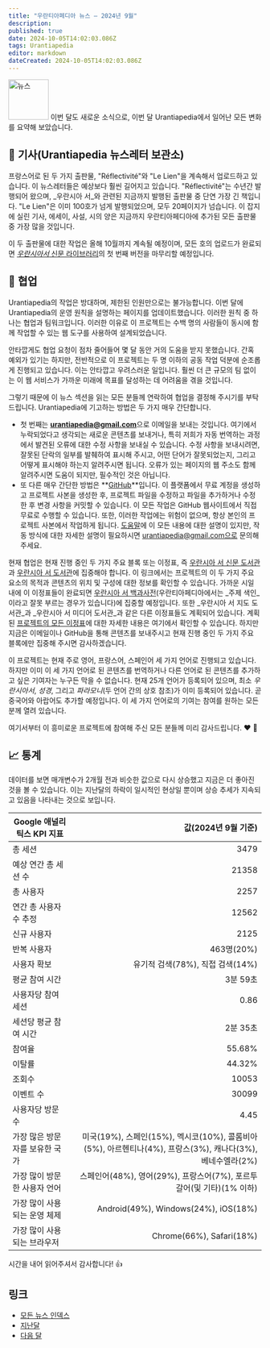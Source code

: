 ```yaml
---
title: "우란티아페디아 뉴스 — 2024년 9월"
description: 
published: true
date: 2024-10-05T14:02:03.086Z
tags: Urantiapedia
editor: markdown
dateCreated: 2024-10-05T14:02:03.086Z
---
```


<img src="/_assets/svg/icon-news.svg" alt="뉴스" style="width: 80px;"> 이번 달도 새로운 소식으로, 이번 달 Urantiapedia에서 일어난 모든 변화를 요약해 보았습니다.

## :page_with_curl: 기사(Urantiapedia 뉴스레터 보관소)

프랑스어로 된 두 가지 출판물, "Réflectivité"와 "Le Lien"을 계속해서 업로드하고 있습니다. 이 뉴스레터들은 예상보다 훨씬 길어지고 있습니다. "Réflectivité"는 수년간 발행되어 왔으며, _우란시아 서_와 관련된 지금까지 발행된 출판물 중 단연 가장 긴 책입니다. "Le Lien"은 이미 100호가 넘게 발행되었으며, 모두 20페이지가 넘습니다. 이 잡지에 실린 기사, 에세이, 사설, 시의 양은 지금까지 우란티아페디아에 추가된 모든 출판물 중 가장 많을 것입니다.

이 두 출판물에 대한 작업은 올해 10월까지 계속될 예정이며, 모든 호의 업로드가 완료되면 [_우란시아서_ 신문 라이브러리](/en/article)의 첫 번째 버전을 마무리할 예정입니다.

## :blue_heart: 협업

Urantiapedia의 작업은 방대하며, 제한된 인원만으로는 불가능합니다. 이번 달에 Urantiapedia의 운영 원칙을 설명하는 페이지를 업데이트했습니다. 이러한 원칙 중 하나는 협업과 팀워크입니다. 이러한 이유로 이 프로젝트는 수백 명의 사람들이 동시에 함께 작업할 수 있는 웹 도구를 사용하여 설계되었습니다.

안타깝게도 협업 요청이 점차 줄어들어 몇 달 동안 거의 도움을 받지 못했습니다. 간혹 예외가 있기는 하지만, 전반적으로 이 프로젝트는 두 명 이하의 공동 작업 덕분에 순조롭게 진행되고 있습니다. 이는 안타깝고 우려스러운 일입니다. 훨씬 더 큰 규모의 팀 없이는 이 웹 서비스가 가까운 미래에 목표를 달성하는 데 어려움을 겪을 것입니다.

그렇기 때문에 이 뉴스 섹션을 읽는 모든 분들께 연락하여 협업을 결정해 주시기를 부탁드립니다. Urantiapedia에 기고하는 방법은 두 가지 매우 간단합니다.
- 첫 번째는 **urantiapedia@gmail.com**으로 이메일을 보내는 것입니다. 여기에서 누락되었다고 생각되는 새로운 콘텐츠를 보내거나, 특히 저희가 자동 번역하는 과정에서 발견된 오류에 대한 수정 사항을 보내실 수 있습니다. 수정 사항을 보내시려면, 잘못된 단락의 일부를 발췌하여 표시해 주시고, 어떤 단어가 잘못되었는지, 그리고 어떻게 표시해야 하는지 알려주시면 됩니다. 오류가 있는 페이지의 웹 주소도 함께 알려주시면 도움이 되지만, 필수적인 것은 아닙니다.
- 또 다른 매우 간단한 방법은 **[GitHub](https://github.com/JanHerca/urantiapedia)**입니다. 이 플랫폼에서 무료 계정을 생성하고 프로젝트 사본을 생성한 후, 프로젝트 파일을 수정하고 파일을 추가하거나 수정한 후 변경 사항을 커밋할 수 있습니다. 이 모든 작업은 GitHub 웹사이트에서 직접 무료로 수행할 수 있습니다. 또한, 이러한 작업에는 위험이 없으며, 항상 본인의 프로젝트 사본에서 작업하게 됩니다. [도움말](/en/help/github_assistant)에 이 모든 내용에 대한 설명이 있지만, 작동 방식에 대한 자세한 설명이 필요하시면 urantiapedia@gmail.com으로 문의해 주세요.

현재 협업은 현재 진행 중인 두 가지 주요 블록 또는 이정표, 즉 [우란시아 서 신문 도서관](/en/article)과 [우란시아 서 도서관](/en/book)에 집중해야 합니다. 이 링크에서는 프로젝트의 이 두 가지 주요 요소의 목적과 콘텐츠의 위치 및 구성에 대한 정보를 확인할 수 있습니다. 가까운 시일 내에 이 이정표들이 완료되면 [우란시아 서 백과사전](/en/topic)(우란티아페디아에서는 _주제 색인_이라고 잘못 부르는 경우가 있습니다)에 집중할 예정입니다. 또한 _우란시아 서 지도 도서관_과 _우란시아 서 미디어 도서관_과 같은 다른 이정표들도 계획되어 있습니다. 계획된 [프로젝트의 모든 이정표](/en/help/phases)에 대한 자세한 내용은 여기에서 확인할 수 있습니다. 하지만 지금은 이메일이나 GitHub을 통해 콘텐츠를 보내주시고 현재 진행 중인 두 가지 주요 블록에만 집중해 주시면 감사하겠습니다.

이 프로젝트는 현재 주로 영어, 프랑스어, 스페인어 세 가지 언어로 진행되고 있습니다. 하지만 이미 이 세 가지 언어로 된 콘텐츠를 번역하거나 다른 언어로 된 콘텐츠를 추가하고 싶은 기여자는 누구든 막을 수 없습니다. 현재 25개 언어가 등록되어 있으며, 최소 _우란시아서_, _성경_, 그리고 _파라모니_(두 언어 간의 상호 참조)가 이미 등록되어 있습니다. 곧 중국어와 아랍어도 추가할 예정입니다. 이 세 가지 언어로의 기여는 참여를 원하는 모든 분께 열려 있습니다.

여기서부터 이 흥미로운 프로젝트에 참여해 주신 모든 분들께 미리 감사드립니다. :heart: :heartbeat:

## :chart_with_upwards_trend: 통계

데이터를 보면 매개변수가 2개월 전과 비슷한 값으로 다시 상승했고 지금은 더 좋아진 것을 볼 수 있습니다. 이는 지난달의 하락이 일시적인 현상일 뿐이며 상승 추세가 지속되고 있음을 나타내는 것으로 보입니다.

Google 애널리틱스 KPI 지표 | 값(2024년 9월 기준)
--- | ---:
총 세션 | 3479
예상 연간 총 세션 수 | 21358
총 사용자 | 2257
연간 총 사용자 수 추정 | 12562
신규 사용자 | 2125
반복 사용자 | 463명(20%)
사용자 확보 | 유기적 검색(78%), 직접 검색(14%)
평균 참여 시간 | 3분 59초
사용자당 참여 세션 | 0.86
세션당 평균 참여 시간 | 2분 35초
참여율 | 55.68%
이탈률 | 44.32%
조회수 | 10053
이벤트 수 | 30099
사용자당 방문 수 | 4.45
가장 많은 방문자를 보유한 국가 | 미국(19%), 스페인(15%), 멕시코(10%), 콜롬비아(5%), 아르헨티나(4%), 프랑스(3%), 캐나다(3%), 베네수엘라(2%)
가장 많이 방문한 사용자 언어 | 스페인어(48%), 영어(29%), 프랑스어(7%), 포르투갈어(및 기타)(1% 이하)
가장 많이 사용되는 운영 체제 | Android(49%), Windows(24%), iOS(18%)
가장 많이 사용되는 브라우저 | Chrome(66%), Safari(18%)

시간을 내어 읽어주셔서 감사합니다! :+1:

## 링크

- [모든 뉴스 인덱스](/ko/news)
- [지난달](/ko/news/2024/08)
- [다음 달](/ko/news/2024/10)